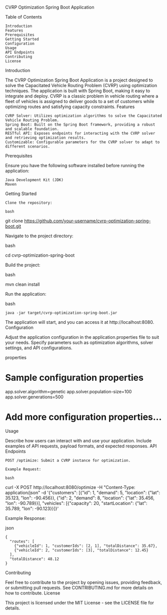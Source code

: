 CVRP Optimization Spring Boot Application

Table of Contents

    Introduction
    Features
    Prerequisites
    Getting Started
    Configuration
    Usage
    API Endpoints
    Contributing
    License

Introduction

The CVRP Optimization Spring Boot Application is a project designed to solve the Capacitated Vehicle Routing Problem (CVRP) using optimization techniques. The application is built with Spring Boot, making it easy to integrate and deploy. CVRP is a classic problem in vehicle routing where a fleet of vehicles is assigned to deliver goods to a set of customers while optimizing routes and satisfying capacity constraints.
Features

    CVRP Solver: Utilizes optimization algorithms to solve the Capacitated Vehicle Routing Problem.
    Spring Boot: Built on the Spring Boot framework, providing a robust and scalable foundation.
    RESTful API: Exposes endpoints for interacting with the CVRP solver and retrieving optimization results.
    Customizable: Configurable parameters for the CVRP solver to adapt to different scenarios.

Prerequisites

Ensure you have the following software installed before running the application:

    Java Development Kit (JDK)
    Maven

Getting Started

    Clone the repository:

    bash

git clone https://github.com/your-username/cvrp-optimization-spring-boot.git

Navigate to the project directory:

bash

cd cvrp-optimization-spring-boot

Build the project:

bash

mvn clean install

Run the application:

bash

    java -jar target/cvrp-optimization-spring-boot.jar

The application will start, and you can access it at http://localhost:8080.
Configuration

Adjust the application configuration in the application.properties file to suit your needs. Specify parameters such as optimization algorithms, solver settings, and API configurations.

properties

# Sample configuration properties
app.solver.algorithm=genetic
app.solver.population-size=100
app.solver.generations=500
# Add more configuration properties...

Usage

Describe how users can interact with and use your application. Include examples of API requests, payload formats, and expected responses.
API Endpoints

    POST /optimize: Submit a CVRP instance for optimization.

    Example Request:

    bash

curl -X POST http://localhost:8080/optimize -H "Content-Type: application/json" -d '{"customers": [{"id": 1, "demand": 5, "location": {"lat": 35.123, "lon": -90.456}}, {"id": 2, "demand": 8, "location": {"lat": 35.456, "lon": -90.789}}], "vehicles": [{"capacity": 20, "startLocation": {"lat": 35.789, "lon": -90.123}}]}'

Example Response:

json

    {
      "routes": [
        {"vehicleId": 1, "customerIds": [2, 1], "totalDistance": 35.67},
        {"vehicleId": 2, "customerIds": [3], "totalDistance": 12.45}
      ],
      "totalDistance": 48.12
    }

Contributing

Feel free to contribute to the project by opening issues, providing feedback, or submitting pull requests. See CONTRIBUTING.md for more details on how to contribute.
License

This project is licensed under the MIT License - see the LICENSE file for details.
